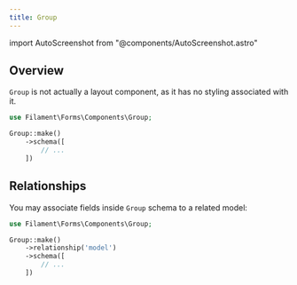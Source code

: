 ```yaml
---
title: Group
---
```

import AutoScreenshot from "@components/AutoScreenshot.astro"

## Overview

`Group` is not actually a layout component, as it has no styling associated with it.

```php
use Filament\Forms\Components\Group;

Group::make()
    ->schema([
        // ...
    ])
```

<!-- Screenshot? -->

## Relationships

You may associate fields inside `Group` schema to a related model:

```php
use Filament\Forms\Components\Group;

Group::make()
    ->relationship('model')
    ->schema([
        // ...
    ])
```
